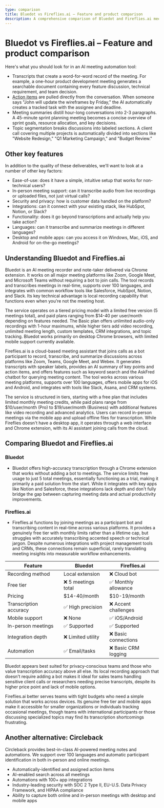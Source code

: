 ```yaml
---
type: comparison
title: Bluedot vs Fireflies.ai – Feature and product comparison
description: A comprehensive comparison of Bluedot and Fireflies.ai meeting automation tools, including transcription quality, action item tracking, meeting summaries, and key features for business users.
---
```


# Bluedot vs Fireflies.ai – Feature and product comparison

Here's what you should look for in an AI meeting automation tool:  
* Transcripts that create a word-for-word record of the meeting. For example, a one-hour product development meeting generates a searchable document containing every feature discussion, technical requirement, and team decision.
* [Action items](/releases/add-action-items-to-meetings) are pulled directly from the conversation. When someone says "John will update the wireframes by Friday," the AI automatically creates a tracked task with the assignee and deadline.
* Meeting summaries distill hour-long conversations into 2-3 paragraphs. A 45-minute sprint planning meeting becomes a concise overview of sprint goals, resource allocation, and key decisions.
* Topic segmentation breaks discussions into labeled sections. A client call covering multiple projects is automatically divided into sections like "Website Redesign," "Q1 Marketing Campaign," and "Budget Review."

## Other key features
In addition to the quality of these deliverables, we'll want to look at a number of other key factors:
* Ease-of-use: does it have a simple, intuitive setup that works for non-technical users?
* In-person meeting support: can it transcribe audio from live recordings or uploaded files, not just virtual calls?
* Security and privacy: how is customer data handled on the platform?
* Integrations: can it connect with your existing stack, like HubSpot, Notion, or Slack?
* Functionality: does it go beyond transcriptions and actually help you take action?
* Languages: can it transcribe and summarize meetings in different languages?
* Desktop and mobile apps: can you access it on Windows, Mac, iOS, and Android for on-the-go meetings?

## Understanding Bluedot and Fireflies.ai
Bluedot is an AI meeting recorder and note-taker delivered via Chrome extension. It works on all major meeting platforms like Zoom, Google Meet, and Microsoft Teams without requiring a bot to join calls. The tool records and transcribes meetings in real-time, supports over 100 languages, and integrates with common workflow tools like Salesforce, HubSpot, Notion, and Slack. Its key technical advantage is local recording capability that functions even when you're not the meeting host.

The service operates on a tiered pricing model with a limited free version (5 meetings total), and paid plans ranging from $14-40 per user/month depending on features needed. The Basic plan offers unlimited audio-only recordings with 1-hour maximums, while higher tiers add video recording, unlimited meeting length, custom templates, CRM integrations, and topic tracking. Bluedot works primarily on desktop Chrome browsers, with limited mobile support currently available.

Fireflies.ai is a cloud-based meeting assistant that joins calls as a bot participant to record, transcribe, and summarize discussions across platforms like Zoom, Teams, Google Meet, and Webex. It generates transcripts with speaker labels, provides an AI summary of key points and action items, and offers features such as keyword search and the AskFred chatbot for querying meeting content. The tool works across various meeting platforms, supports over 100 languages, offers mobile apps for iOS and Android, and integrates with tools like Slack, Asana, and CRM systems.

The service is structured in tiers, starting with a free plan that includes limited monthly meeting credits, while paid plans range from $10/user/month (Pro) to $19/user/month (Business) with additional features like video recording and advanced analytics. Users can record in-person meetings via the mobile app and upload offline files for transcription. While Fireflies doesn't have a desktop app, it operates through a web interface and Chrome extension, with its AI assistant joining calls from the cloud.

## Comparing Bluedot and Fireflies.ai

### Bluedot

* Bluedot offers high-accuracy transcription through a Chrome extension that works without adding a bot to meetings. The service limits free usage to just 5 total meetings, essentially functioning as a trial, making it primarily a paid solution from the start. While it integrates with key apps like Notion and Salesforce, these integrations lack depth and don't fully bridge the gap between capturing meeting data and actual productivity improvements.

### Fireflies.ai

* Fireflies.ai functions by joining meetings as a participant bot and transcribing content in real-time across various platforms. It provides a genuinely free tier with monthly limits rather than a lifetime cap, but struggles with accurately transcribing accented speech or technical jargon. Despite numerous integrations with project management tools and CRMs, these connections remain superficial, rarely translating meeting insights into measurable workflow enhancements.

| Feature | Bluedot | Fireflies.ai |
|---------|---------|-------------|
| Recording method | Local extension | ❌ Cloud bot |
| Free tier | ❌ 5 meetings total | ✅ Monthly allowance |
| Pricing | $14-40/month | $10-19/month |
| Transcription accuracy | ✅ High precision | ❌ Accent challenges |
| Mobile support | ❌ None | ✅ iOS/Android |
| In-person meetings | ✅ Supported | ✅ Supported |
| Integration depth | ❌ Limited utility | ❌ Basic connections |
| Automation | ✅ Email/tasks | ❌ Basic CRM logging |

Bluedot appears best suited for privacy-conscious teams and those who value transcription accuracy above all else. Its local recording approach that doesn't require adding a bot makes it ideal for sales teams handling sensitive client calls or researchers needing precise transcripts, despite its higher price point and lack of mobile options.

Fireflies.ai better serves teams with tight budgets who need a simple solution that works across devices. Its genuine free tier and mobile apps make it accessible for smaller organizations or individuals tracking occasional meetings, though teams with international participants or those discussing specialized topics may find its transcription shortcomings frustrating.

## Another alternative: Circleback
Circleback provides best-in-class AI-powered meeting notes and automations. We support over 100 languages and automatic participant identification in both in-person and online meetings.
* Automatically-identified and assigned action items
* AI-enabled search across all meetings
* Automations with 100+ app integrations
* Industry-leading security with SOC 2 Type II, EU-U.S. Data Privacy Framework, and HIPAA compliance
* Ability to capture both online and in-person meetings with desktop and mobile apps